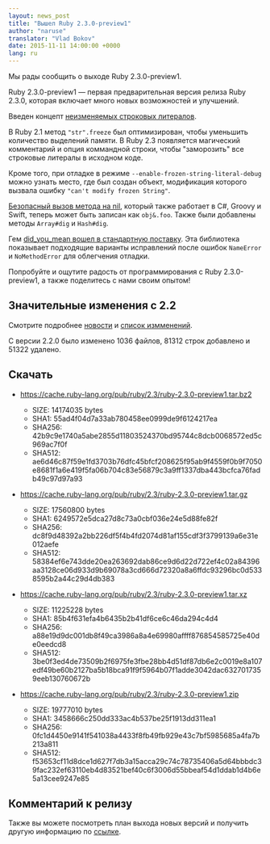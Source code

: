```yaml
---
layout: news_post
title: "Вышел Ruby 2.3.0-preview1"
author: "naruse"
translator: "Vlad Bokov"
date: 2015-11-11 14:00:00 +0000
lang: ru
---
```


Мы рады сообщить о выходе Ruby 2.3.0-preview1.

Ruby 2.3.0-preview1 &mdash; первая предварительная версия релиза Ruby 2.3.0,
которая включает много новых возможностей и улучшений.

Введен концепт [неизменяемых строковых литералов](https://bugs.ruby-lang.org/issues/11473).

В Ruby 2.1 метод `"str".freeze` был оптимизирован, чтобы уменьшить количество выделений памяти.
В Ruby 2.3 появляется магический комментарий и опция коммандной строки, чтобы "заморозить"
все строковые литералы в исходном коде.

Кроме того, при отладке в режиме `--enable-frozen-string-literal-debug`
можно узнать место, где был создан объект, модификация которого вызвала
ошибку `"can't modify frozen String"`.

[Безопасный вызов метода на nil](https://bugs.ruby-lang.org/issues/11537),
который также работает в C#, Groovy и Swift, теперь может быть записан как `obj&.foo`.
Также были добавлены методы `Array#dig` и `Hash#dig`.

Гем [did_you_mean вошел в стандартную поставку](https://bugs.ruby-lang.org/issues/11252).
Эта библиотека показывает подходящие варианты исправлений после ошибок `NameError` и `NoMethodError`
для облегчения отладки.

Попробуйте и ощутите радость от программирования с Ruby 2.3.0-preview1,
а также поделитесь с нами своим опытом!

## Значительные изменения с 2.2

Смотрите подробнее [новости](https://github.com/ruby/ruby/blob/v2_3_0_preview1/NEWS) и
[список измменений](https://github.com/ruby/ruby/blob/v2_3_0_preview1/ChangeLog).

С версии 2.2.0 было изменено 1036 файлов, 81312 строк добавлено и 51322 удалено.

## Скачать

* <https://cache.ruby-lang.org/pub/ruby/2.3/ruby-2.3.0-preview1.tar.bz2>

  * SIZE:   14174035 bytes
  * SHA1:   55ad4f04d7a33ab780458ee0999de9f6124217ea
  * SHA256: 42b9c9e1740a5abe2855d11803524370bd95744c8dcb0068572ed5c969ac7f0f
  * SHA512: ae6d46c87f59e1fd3703b76dfc45bfcf208625f95ab9f4559f0b9f7050e8681f1a6e419f5fa06b704c83e56879c3a9ff1337dba443bcfca76fadb49c97d97a93

* <https://cache.ruby-lang.org/pub/ruby/2.3/ruby-2.3.0-preview1.tar.gz>

  * SIZE:   17560800 bytes
  * SHA1:   6249572e5dca27d8c73a0cbf036e24e5d88fe82f
  * SHA256: dc8f9d48392a2bb226df5f4b4fd2074d81af155cdf3f3799139a6e31e012aefe
  * SHA512: 58384ef6e743dde20ea263692dab86ce9d6d22d722ef4c02a84396aa3128ce06d933d9b69078a3cd666d72320a8a6ffdc93296bc0d5338595b2a44c29d4db383

* <https://cache.ruby-lang.org/pub/ruby/2.3/ruby-2.3.0-preview1.tar.xz>

  * SIZE:   11225228 bytes
  * SHA1:   85b4f631efa4b6435b2b41df6ce6c46da294c4d4
  * SHA256: a88e19d9dc001db8f49ca3986a8a4e69980affff876854585725e40de0eedcd8
  * SHA512: 3be0f3ed4de73509b2f6975fe3fbe28bb4d51df87db6e2c0019e8a107edf49be60b2127ba5b18bca91f9f5964b07f1adde3042dac6327017359eeb130760672b

* <https://cache.ruby-lang.org/pub/ruby/2.3/ruby-2.3.0-preview1.zip>

  * SIZE:   19777010 bytes
  * SHA1:   3458666c250dd333ac4b537be25f1913dd311ea1
  * SHA256: 0fc1d4450e9141f541038a4433f8fb49fb929e43c7bf5985685a4fa7b213a811
  * SHA512: f53653cf11d8dce1d627f7db3a15acca29c74c78735406a5d64bbbdc39fac232ef63110eb4d83521bef40c6f3006d55bbeaf54d1ddab1d4b6e5a13cee9247e85

## Комментарий к релизу

Также вы можете посмотреть план выхода новых версий и получить другую информацию по
[ссылке](https://bugs.ruby-lang.org/projects/ruby-trunk/wiki/ReleaseEngineering23).
